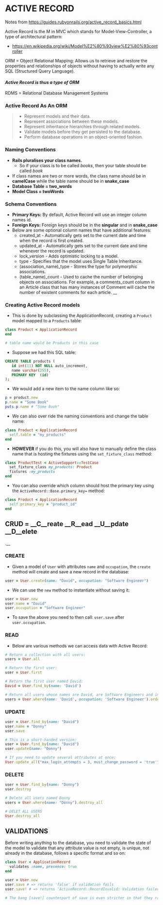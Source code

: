 # ACTIVE RECORD

Notes from https://guides.rubyonrails.org/active_record_basics.html

Active Record is the M in MVC which stands for Model-View-Controller, a type of architectural pattern:
- https://en.wikipedia.org/wiki/Model%E2%80%93view%E2%80%93controller

ORM = Object Relational Mapping: Allows us to retrieve and restore the properties and relationships of objects without having to actually write any SQL (Structured Query Language).

#### ___Active Record is thus a type of ORM___


RDMS = Relational Database Management Systems

### Active Record As An ORM
> - Represent models and their data.
> - Represent associations between these models.
> - Represent inheritance hierarchies through related models.
> - Validate models before they get persisted to the database.
> - Perform database operations in an object-oriented fashion.

### Naming Conventions

- __Rails pluralises your class names.__
  - So if your class is to be called _books_, then your table should be called _book_
- If class names are two or more words, the class name should be in __camelCase__ while the table name should be in __snake_case__
- __Database Table = two_words__
- __Model Class = twoWords__


### Schema Conventions

- __Primary Keys:__ By default, Active Record will use an integer column names id.
- __Foreign Keys:__ Foreign keys should be in the __singular__ and in __snake_case__
- Below are some optional column names that have additional features:
  - created_at - Automatically gets set to the current date and time when the record is first created.
  - updated_at - Automatically gets set to the current date and time whenever the record is updated.
  - lock_version - Adds optimistic locking to a model.
  - type - Specifies that the model uses Single Table Inheritance.
  - (association_name)_type - Stores the type for polymorphic associations.
  - (table_name)_count - Used to cache the number of belonging objects on associations. For example, a comments_count column in an Article class that has many instances of Comment will cache the number of existent comments for each article.
__

### Creating Active Record models

- This is done by subclassing the ApplicationRecord, creating a ```Product``` model mapped to a ```Products``` table:

```ruby
class Product < ApplicationRecord
end

# table name would be Products in this case
```

- Suppose we had this SQL table:
```SQL
CREATE TABLE products (
   id int(11) NOT NULL auto_increment,
   name varchar(255),
   PRIMARY KEY  (id)
);
```

- We would add a new item to the name column like so:
```ruby
p = product.new
p.name = "Some Book"
puts p.name # "Some Book"
```

- We can also over ride the naming conventions and change the table name:
```ruby
class Product < ApplicationRecord
  self.table = "my_products"
end
```

- __HOWEVER__ if you do this, you will also have to manually define the class name that is hosting the fixtures using the ```set_fixture_class``` method:

```ruby
class ProductTest < ActiveSupport::TestCase
  set_fixture_class my_products: Product
  fixtures :my_products
end
```

- You can also override which column should host the primary key using the ```ActiveRecord::Base.primary_key=``` method:
```ruby
class Product < ApplicationRecord
  self.primary_key = "product_id"
end
```

## CRUD = __C__reate __R__ead __U__pdate __D__elete
.__

### CREATE

- Given a model of ```User``` with attributes ```name``` and ```occupation```, the ```create``` method will create and save a new record in the database:

```ruby
user = User.create(name: "David", occupation: "Software Engineer")
```

- We can use the ```new``` method to instantiate without saving it:

```ruby
user = User.new
user.name = "David"
user.occupation = "Software Engineer"
```
- To save the above you need to then call:
```user.save``` after ```user.occupation```.


### READ

- Below are various methods we can access data with Active Record:

```ruby
# Return a collection with all users:
users = User.all

# Return the first user:
user = User.first

# Return the first user named David:
David = User.find_by(name: 'David')

# Return all users whose names are David, are Software Engineers and in reverse chronological order.
users = User.where(name: 'David', occupation: 'Software Engineer').order(created_at: :desc)
```

### UPDATE

```ruby
user = User.find_by(name: "David")
user.name = "Donny"
user.save

# This is a short-handed version:
user = User.find_by(name: "David")
user.update(name: "Donny")

# If you need to update several attributes at once:
User.update_all("max_login_attempts = 3, must_change_password = 'true'")
```


### DELETE

```ruby
user = User.find_by(name: "Donny")
user.destroy

# Delete all users named Donny
users = User.where(name: "Donny").destroy_all

# DELET ALL USERS
User.destroy_all
```

## VALIDATIONS

Before writing anything to the database, you need to validate the state of the model to validate that any attribute value is not empty, is unique, not already in the database, follows a specific format and so on:

```ruby
class User < ApplicationRecord
  validates :name, presence: true
end

user = User.new
user.save # => returns 'false' if validation fails
user.save! # => returns 'ActiveRecord::RecordInvalid: Validation failed: Name can't be blank'

# The bang [save!] counterpart of save is even stricter in that they raise the excepction.xs
```
